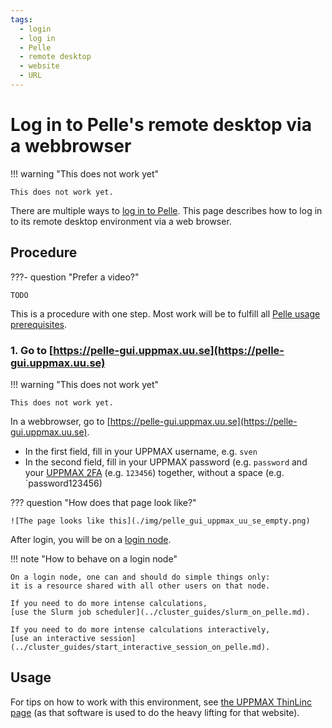 ```yaml
---
tags:
  - login
  - log in
  - Pelle
  - remote desktop
  - website
  - URL
---
```


# Log in to Pelle's remote desktop via a webbrowser

!!! warning "This does not work yet"

    This does not work yet.

There are multiple ways to [log in to Pelle](login_pelle.md).
This page describes how to log in to its remote desktop environment
via a web browser.

## Procedure

???- question "Prefer a video?"

    TODO

This is a procedure with one step.
Most work will be to fulfill all [Pelle usage prerequisites](pelle_usage_prerequisites.md).

### 1. Go to [https://pelle-gui.uppmax.uu.se](https://pelle-gui.uppmax.uu.se)

!!! warning "This does not work yet"

    This does not work yet.

In a webbrowser, go to [https://pelle-gui.uppmax.uu.se](https://pelle-gui.uppmax.uu.se).

- In the first field, fill in your UPPMAX username, e.g. `sven`
- In the second field, fill in your UPPMAX password (e.g. `password`
  and your [UPPMAX 2FA](../getting_started/get_uppmax_2fa.md) (e.g. `123456`)
  together, without a space (e.g. `password123456)

??? question "How does that page look like?"

    ![The page looks like this](./img/pelle_gui_uppmax_uu_se_empty.png)

After login, you will be on a [login node](../cluster_guides/login_node.md).

!!! note "How to behave on a login node"

    On a login node, one can and should do simple things only:
    it is a resource shared with all other users on that node.

    If you need to do more intense calculations,
    [use the Slurm job scheduler](../cluster_guides/slurm_on_pelle.md).

    If you need to do more intense calculations interactively,
    [use an interactive session](../cluster_guides/start_interactive_session_on_pelle.md).

## Usage

For tips on how to work with this environment,
see [the UPPMAX ThinLinc page](../software/thinlinc.md)
(as that software is used to do the heavy lifting for that website).
